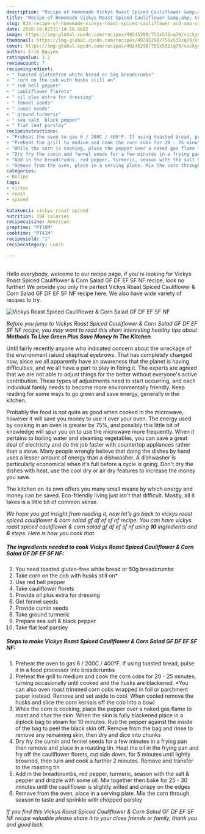 ```yaml
---
description: "Recipe of Homemade Vickys Roast Spiced Cauliflower &amp;amp; Corn Salad GF DF EF SF NF"
title: "Recipe of Homemade Vickys Roast Spiced Cauliflower &amp;amp; Corn Salad GF DF EF SF NF"
slug: 834-recipe-of-homemade-vickys-roast-spiced-cauliflower-and-amp-corn-salad-gf-df-ef-sf-nf
date: 2020-10-02T11:14:50.560Z
image: https://img-global.cpcdn.com/recipes/49245298/751x532cq70/vickys-roast-spiced-cauliflower-corn-salad-gf-df-ef-sf-nf-recipe-main-photo.jpg
thumbnail: https://img-global.cpcdn.com/recipes/49245298/751x532cq70/vickys-roast-spiced-cauliflower-corn-salad-gf-df-ef-sf-nf-recipe-main-photo.jpg
cover: https://img-global.cpcdn.com/recipes/49245298/751x532cq70/vickys-roast-spiced-cauliflower-corn-salad-gf-df-ef-sf-nf-recipe-main-photo.jpg
author: Erik Nguyen
ratingvalue: 3.2
reviewcount: 7
recipeingredient:
- " toasted glutenfree white bread or 50g breadcrumbs"
- " corn on the cob with husks still on"
- " red bell pepper"
- " cauliflower florets"
- " oil plus extra for dressing"
- " fennel seeds"
- " cumin seeds"
- " ground turmeric"
- " sea salt  black pepper"
- " flat leaf parsley"
recipeinstructions:
- "Preheat the oven to gas 6 / 200C / 400°F. If using toasted bread, pulse it in a food processor into breadcrumbs"
- "Preheat the grill to medium and cook the corn cobs for 20 - 25 minutes, turning occasionally until cooked and the husks are blackened. *You can also oven roast trimmed corn cobs wrapped in foil or parchment paper instead. Remove and set aside to cool. When cooled remove the husks and slice the corn kernals off the cob into a bowl"
- "While the corn is cooking, place the pepper over a naked gas flame to roast and char the skin. When the skin is fully blackened place in a ziplock bag to steam for 10 minutes. Rub the pepper against the inside of the bag to peel the black skin off. Remove from the bag and rinse to remove any remaining skin, then dry and dice into chunks"
- "Dry fry the cumin and fennel seeds for a few minutes in a frying pan then remove and place in a roasting tin. Heat the oil in the frying pan and fry off the cauliflower florets, cut side down, for 5 minutes until lightly browned, then turn and cook a further 2 minutes. Remove and transfer to the roasting tin"
- "Add in the breadcrumbs, red pepper, turmeric, season with the salt &amp; pepper and drizzle with some oil. Mix together then bake for 25 - 30 minutes until the cauliflower is slightly wilted and crispy on the edges"
- "Remove from the oven, place in a serving plate. Mix the corn through, season to taste and sprinkle with chopped parsley"
categories:
- Recipe
tags:
- vickys
- roast
- spiced

katakunci: vickys roast spiced 
nutrition: 194 calories
recipecuisine: American
preptime: "PT18M"
cooktime: "PT41M"
recipeyield: "1"
recipecategory: Lunch

---
```

<br>
Hello everybody, welcome to our recipe page, if you're looking for Vickys Roast Spiced Cauliflower &amp; Corn Salad GF DF EF SF NF recipe, look no further! We provide you only the perfect Vickys Roast Spiced Cauliflower &amp; Corn Salad GF DF EF SF NF recipe here. We also have wide variety of recipes to try.
<br>


![Vickys Roast Spiced Cauliflower &amp; Corn Salad GF DF EF SF NF](https://img-global.cpcdn.com/recipes/49245298/751x532cq70/vickys-roast-spiced-cauliflower-corn-salad-gf-df-ef-sf-nf-recipe-main-photo.jpg)

<i>Before you jump to Vickys Roast Spiced Cauliflower &amp; Corn Salad GF DF EF SF NF recipe, you may want to read this short interesting healthy tips about 
<strong>Methods To Live Green Plus Save Money In The Kitchen</strong>.</i>
</br>

Until fairly recently anyone who indicated concern about the wreckage of the environment raised skeptical eyebrows. That has completely changed now, since we all apparently have an awareness that the planet is having difficulties, and we all have a part to play in fixing it. The experts are agreed that we are not able to adjust things for the better without everyone's active contribution. These types of adjustments need to start occurring, and each individual family needs to become more environmentally friendly. Keep reading for some ways to go green and save energy, generally in the kitchen.

Probably the food is not quite as good when cooked in the microwave, however it will save you money to use it over your oven. The energy used by cooking in an oven is greater by 75%, and possibly this little bit of knowledge will spur you on to use the microwave more frequently. When it pertains to boiling water and steaming vegetables, you can save a great deal of electricity and do the job faster with countertop appliances rather than a stove. Many people wrongly believe that doing the dishes by hand uses a lesser amount of energy than a dishwasher. A dishwasher is particularly economical when it's full before a cycle is going. Don't dry the dishes with heat, use the cool dry or air dry features to increase the money you save.

The kitchen on its own offers you many small means by which energy and money can be saved. Eco-friendly living just isn't that difficult. Mostly, all it takes is a little bit of common sense.


<i>We hope you got insight from reading it, now let's go back to vickys roast spiced cauliflower &amp; corn salad gf df ef sf nf recipe. You can have vickys roast spiced cauliflower &amp; corn salad gf df ef sf nf using <strong>10</strong> ingredients and <strong>6</strong> steps. Here is how you cook that.
</i>

##### The ingredients needed to cook Vickys Roast Spiced Cauliflower &amp; Corn Salad GF DF EF SF NF:

1. You need  toasted gluten-free white bread or 50g breadcrumbs
1. Take  corn on the cob with husks still on*
1. Use  red bell pepper
1. Take  cauliflower florets
1. Provide  oil plus extra for dressing
1. Get  fennel seeds
1. Provide  cumin seeds
1. Take  ground turmeric
1. Prepare  sea salt &amp; black pepper
1. Take  flat leaf parsley


##### Steps to make Vickys Roast Spiced Cauliflower &amp; Corn Salad GF DF EF SF NF:

1. Preheat the oven to gas 6 / 200C / 400°F. If using toasted bread, pulse it in a food processor into breadcrumbs
1. Preheat the grill to medium and cook the corn cobs for 20 - 25 minutes, turning occasionally until cooked and the husks are blackened. *You can also oven roast trimmed corn cobs wrapped in foil or parchment paper instead. Remove and set aside to cool. When cooled remove the husks and slice the corn kernals off the cob into a bowl
1. While the corn is cooking, place the pepper over a naked gas flame to roast and char the skin. When the skin is fully blackened place in a ziplock bag to steam for 10 minutes. Rub the pepper against the inside of the bag to peel the black skin off. Remove from the bag and rinse to remove any remaining skin, then dry and dice into chunks
1. Dry fry the cumin and fennel seeds for a few minutes in a frying pan then remove and place in a roasting tin. Heat the oil in the frying pan and fry off the cauliflower florets, cut side down, for 5 minutes until lightly browned, then turn and cook a further 2 minutes. Remove and transfer to the roasting tin
1. Add in the breadcrumbs, red pepper, turmeric, season with the salt &amp; pepper and drizzle with some oil. Mix together then bake for 25 - 30 minutes until the cauliflower is slightly wilted and crispy on the edges
1. Remove from the oven, place in a serving plate. Mix the corn through, season to taste and sprinkle with chopped parsley


<i>If you find this Vickys Roast Spiced Cauliflower &amp; Corn Salad GF DF EF SF NF recipe valuable please share it to your close friends or family, thank you and good luck.</i>
